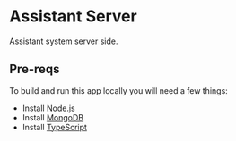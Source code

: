 # Assistant Server

Assistant system server side.

## Pre-reqs

To build and run this app locally you will need a few things:

* Install [Node.js](https://nodejs.org/en/)
* Install [MongoDB](https://docs.mongodb.com/manual/installation/)
* Install [TypeScript](http://www.typescriptlang.org/)
